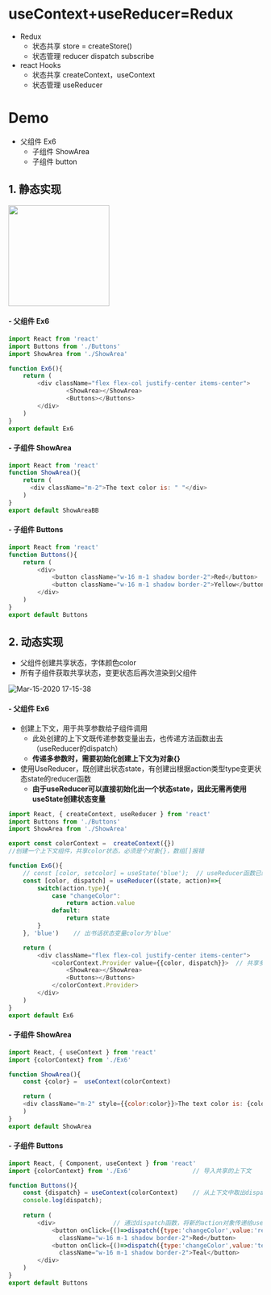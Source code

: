 # useContext+useReducer=Redux
- Redux
  - 状态共享 store = createStore()
  - 状态管理 reducer dispatch subscribe
- react Hooks
  - 状态共享 createContext，useContext
  - 状态管理 useReducer

# Demo
- 父组件 Ex6
  - 子组件 ShowArea  
  - 子组件 button
  
  

## 1. 静态实现
<img width="200" src="https://user-images.githubusercontent.com/26485327/76696506-314ee300-66c7-11ea-8ce5-ebbe4428413a.png">

#### - 父组件 Ex6
```javascript
import React from 'react'
import Buttons from './Buttons'
import ShowArea from './ShowArea'

function Ex6(){
    return (
        <div className="flex flex-col justify-center items-center">
                <ShowArea></ShowArea>
                <Buttons></Buttons>
        </div>
    )
}
export default Ex6
```
#### - 子组件 ShowArea

```javascript
import React from 'react'
function ShowArea(){
    return (
      <div className="m-2">The text color is: " "</div>
    )
}
export default ShowAreaBB
```
#### - 子组件 Buttons

```javascript
import React from 'react'
function Buttons(){
    return (
        <div>
            <button className="w-16 m-1 shadow border-2">Red</button>
            <button className="w-16 m-1 shadow border-2">Yellow</button>
        </div>
    )
}
export default Buttons
```

## 2. 动态实现
- 父组件创建共享状态，字体颜色color
- 所有子组件获取共享状态，变更状态后再次渲染到父组件

![Mar-15-2020 17-15-38](https://user-images.githubusercontent.com/26485327/76698651-a1b62e00-66e0-11ea-98f4-c1dc55e396fe.gif)

#### - 父组件 Ex6
- 创建上下文，用于共享参数给子组件调用
  - 此处创建的上下文既传递参数变量出去，也传递方法函数出去（useReducer的dispatch）
  - **传递多参数时，需要初始化创建上下文为对象{}**
- 使用UseReducer，既创建出状态state，有创建出根据action类型type变更状态state的reducer函数
  - **由于useReducer可以直接初始化出一个状态state，因此无需再使用useState创建状态变量**
  

```javascript
import React, { createContext, useReducer } from 'react'
import Buttons from './Buttons'
import ShowArea from './ShowArea'

export const colorContext =  createContext({}) 
//创建一个上下文组件，共享color状态，必须是个对象{}，数组[]报错

function Ex6(){
    // const [color, setcolor] = useState('blue');  // useReducer函数已经创建出了状态
    const [color, dispatch] = useReducer((state, action)=>{
        switch(action.type){
            case "changeColor":
                return action.value
            default:
                return state
        }
    }, 'blue')    // 出书话状态变量color为'blue'

    return (
        <div className="flex flex-col justify-center items-center">
            <colorContext.Provider value={{color, dispatch}}>  // 共享多个参数，需要使用{}
                <ShowArea></ShowArea>
                <Buttons></Buttons>
            </colorContext.Provider>
        </div>
    )
}
export default Ex6
```


#### - 子组件 ShowArea

```javascript
import React, { useContext } from 'react'
import {colorContext} from './Ex6'

function ShowArea(){
    const {color} =  useContext(colorContext)

    return (
    <div className="m-2" style={{color:color}}>The text color is: {color}</div>
    )
}
export default ShowArea
```




#### - 子组件 Buttons

```javascript
import React, { Component, useContext } from 'react'
import {colorContext} from './Ex6'                 // 导入共享的上下文

function Buttons(){
    const {dispatch} = useContext(colorContext)    // 从上下文中取出dispatch函数
    console.log(dispatch);
    
    return (
        <div>                // 通过dispatch函数，将新的action对象传递给useReducer中的reducer函数     
            <button onClick={()=>dispatch({type:'changeColor',value:'red'})} 
              className="w-16 m-1 shadow border-2">Red</button>
            <button onClick={()=>dispatch({type:'changeColor',value:'teal'})} 
              className="w-16 m-1 shadow border-2">Teal</button>
        </div>
    )
}
export default Buttons
```





